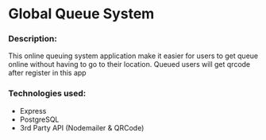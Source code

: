 # Global Queue System

### Description:
This online queuing system application make it easier for users to get queue online without having to go to their location. Queued users will get qrcode after register in this app

### Technologies used:
 - Express
 - PostgreSQL
 - 3rd Party API (Nodemailer & QRCode)



